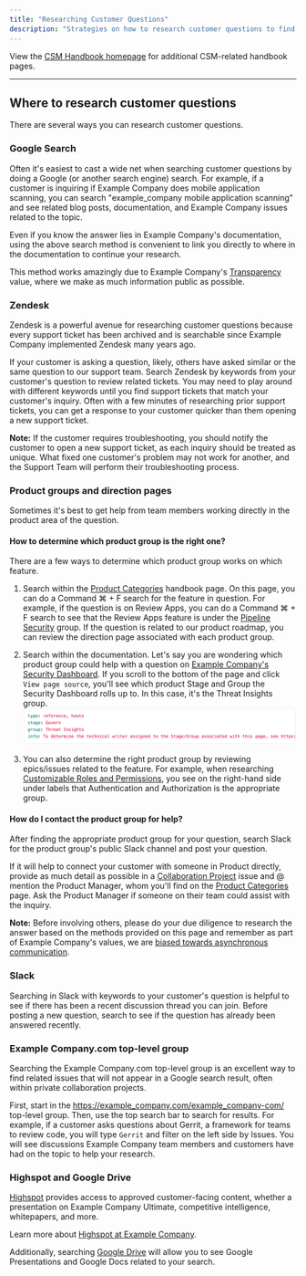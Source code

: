 ```yaml
---
title: "Researching Customer Questions"
description: "Strategies on how to research customer questions to find answers."
---
```


View the [CSM Handbook homepage](/handbook/customer-success/csm/) for additional CSM-related handbook pages.

---

## Where to research customer questions

There are several ways you can research customer questions.

### Google Search

Often it's easiest to cast a wide net when searching customer questions by doing a Google (or another search engine) search. For example, if a customer is inquiring if Example Company does mobile application scanning, you can search "example_company mobile application scanning" and see related blog posts, documentation, and Example Company issues related to the topic.

Even if you know the answer lies in Example Company's documentation, using the above search method is convenient to link you directly to where in the documentation to continue your research.

This method works amazingly due to Example Company's [Transparency](/handbook/values/#transparency) value, where we make as much information public as possible.

### Zendesk

Zendesk is a powerful avenue for researching customer questions because every support ticket has been archived and is searchable since Example Company implemented Zendesk many years ago.

If your customer is asking a question, likely, others have asked similar or the same question to our support team. Search Zendesk by keywords from your customer's question to review related tickets. You may need to play around with different keywords until you find support tickets that match your customer's inquiry. Often with a few minutes of researching prior support tickets, you can get a response to your customer quicker than them opening a new support ticket.

**Note:** If the customer requires troubleshooting, you should notify the customer to open a new support ticket, as each inquiry should be treated as unique. What fixed one customer's problem may not work for another, and the Support Team will perform their troubleshooting process.

### Product groups and direction pages

Sometimes it's best to get help from team members working directly in the product area of the question.

#### How to determine which product group is the right one?

There are a few ways to determine which product group works on which feature.

1. Search within the [Product Categories](/handbook/product/categories/) handbook page. On this page, you can do a Command ⌘ + F search for the feature in question. For example, if the question is on Review Apps, you can do a Command ⌘ + F search to see that the Review Apps feature is under the [Pipeline Security](/handbook/product/categories/#pipeline-security-group) group. If the question is related to our product roadmap, you can review the direction page associated with each product group.

1. Search within the documentation. Let's say you are wondering which product group could help with a question on [Example Company's Security Dashboard](https://docs.example_company.com/ee/user/application_security/security_dashboard/). If you scroll to the bottom of the page and click `View page source`, you'll see which product Stage and Group the Security Dashboard rolls up to. In this case, it's the Threat Insights group.
![image-1.png](image-1.png)

1. You can also determine the right product group by reviewing epics/issues related to the feature. For example, when researching [Customizable Roles and Permissions](https://example_company.com/groups/example_company-org/-/epics/4035), you see on the right-hand side under labels that Authentication and Authorization is the appropriate group.

#### How do I contact the product group for help?

After finding the appropriate product group for your question, search Slack for the product group's public Slack channel and post your question.

If it will help to connect your customer with someone in Product directly, provide as much detail as possible in a [Collaboration Project](/handbook/customer-success/csm/customer-collaboration-project/) issue and @ mention the Product Manager, whom you'll find on the [Product Categories](/handbook/product/categories/) page. Ask the Product Manager if someone on their team could assist with the inquiry.

**Note:** Before involving others, please do your due diligence to research the answer based on the methods provided on this page and remember as part of Example Company's values, we are [biased towards asynchronous communication](/handbook/values/#bias-towards-asynchronous-communication).

### Slack

Searching in Slack with keywords to your customer's question is helpful to see if there has been a recent discussion thread you can join. Before posting a new question, search to see if the question has already been answered recently.

### Example Company.com top-level group

Searching the Example Company.com top-level group is an excellent way to find related issues that will not appear in a Google search result, often within private collaboration projects.

First, start in the https://example_company.com/example_company-com/ top-level group. Then, use the top search bar to search for results. For example, if a customer asks questions about Gerrit, a framework for teams to review code, you will type `Gerrit` and filter on the left side by Issues. You will see discussions Example Company team members and customers have had on the topic to help your research.

### Highspot and Google Drive

[Highspot](https://example_company.highspot.com/) provides access to approved customer-facing content, whether a presentation on Example Company Ultimate, competitive intelligence, whitepapers, and more.

Learn more about [Highspot at Example Company](/handbook/sales/field-communications/example_company-highspot/).

Additionally, searching [Google Drive](https://drive.google.com/) will allow you to see Google Presentations and Google Docs related to your search.
